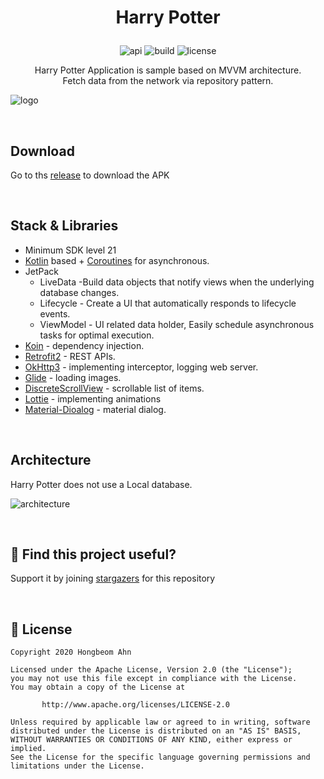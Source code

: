 # <p align="center">Harry Potter</p>

<p align="center">
<img alt="api" src="https://img.shields.io/badge/API-21%2B-green?logo=android"/>
<img alt="build" src="https://img.shields.io/github/workflow/status/hongbeomi/HarryPotter/Android%20CI/master"/>
<img alt="license" src="https://img.shields.io/github/license/hongbeomi/FindTaek?color=blue&logo=apache"/>
</p>

<p align="center">Harry Potter Application is sample based on MVVM architecture.</br>
Fetch data from the network via repository pattern.</p>

![logo](https://github.com/hongbeomi/HarryPotter/blob/master/preview/logo.png)

<br>

## Download

Go to ths [release]() to download the APK

<br>

## Stack & Libraries

- Minimum SDK level 21
- [Kotlin](https://kotlinlang.org/) based + [Coroutines](https://github.com/Kotlin/kotlinx.coroutines) for asynchronous.
- JetPack
  - LiveData -Build data objects that notify views when the underlying database changes.
  - Lifecycle - Create a UI that automatically responds to lifecycle events.
  - ViewModel - UI related data holder, Easily schedule asynchronous tasks for optimal execution.
- [Koin](https://github.com/InsertKoinIO/koin) - dependency injection.
- [Retrofit2](https://github.com/square/retrofit) - REST APIs.
- [OkHttp3](https://github.com/square/okhttp) - implementing interceptor, logging web server.
- [Glide](https://github.com/bumptech/glide) - loading images.
- [DiscreteScrollView](https://github.com/yarolegovich/DiscreteScrollView) - scrollable list of items.
- [Lottie](https://github.com/airbnb/lottie-android) - implementing animations
- [Material-Dioalog](https://github.com/afollestad/material-dialogs) - material dialog.

<br>

## Architecture

Harry Potter does not use a Local database.

![architecture](https://github.com/hongbeomi/HarryPotter/blob/master/preview/mvvm.png)

<br>

## 🌟 Find this project useful?

Support it by joining [stargazers](https://github.com/hongbeomi/HarryPotter/stargazers) for this repository

<br>

## 📝 License

```
Copyright 2020 Hongbeom Ahn

Licensed under the Apache License, Version 2.0 (the "License");
you may not use this file except in compliance with the License.
You may obtain a copy of the License at

       http://www.apache.org/licenses/LICENSE-2.0

Unless required by applicable law or agreed to in writing, software
distributed under the License is distributed on an "AS IS" BASIS,
WITHOUT WARRANTIES OR CONDITIONS OF ANY KIND, either express or implied.
See the License for the specific language governing permissions and
limitations under the License. 
```